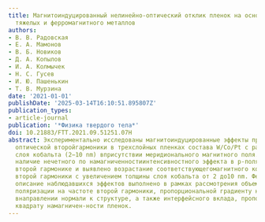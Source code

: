 ```yaml
---
title: Магнитоиндуцированный нелинейно-оптический отклик плeнок на основе нанослоeв
  тяжeлых и ферромагнитного металлов
authors:
- В. В. Радовская
- Е. А. Мамонов
- В. Б. Новиков
- Д. А. Копылов
- И. А. Колмычек
- Н. С. Гусев
- И. Ю. Пашенькин
- T. В. Мурзина
date: '2021-01-01'
publishDate: '2025-03-14T16:10:51.895807Z'
publication_types:
- article-journal
publication: '*Физика твердого тела*'
doi: 10.21883/FTT.2021.09.51251.07H
abstract: Экспериментально исследованы магнитоиндуцированные эффекты при генерации
  оптической второйгармоники в трeхслойных плeнках состава W/Co/Pt с разной толщиной
  слоя кобальта (2−10 nm) вприсутствии меридионального магнитного поля. Обнаружено
  наличие нечeтного по намагниченностиинтенсивностного эффекта в p-поляризованной
  второй гармонике и выявлено возрастание соответствующегомагнитного контраста интенсивности
  второй гармоники с увеличением толщины слоя кобальта от 2 до10 nm. Феноменологическое
  описание наблюдавшихся эффектов выполнено в рамках рассмотрения объeмнойнелинейной
  поляризации на частоте второй гармоники, пропорциональной градиенту намагниченности
  внаправлении нормали к структуре, а также интерфейсного вклада, пропорционального
  квадрату намагничен-ности пленок.
---
```

